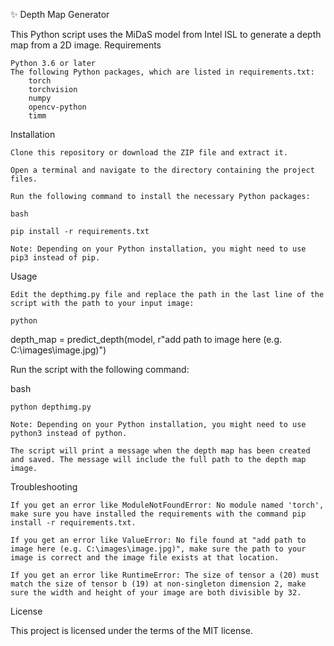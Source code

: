 ✨ Depth Map Generator

This Python script uses the MiDaS model from Intel ISL to generate a depth map from a 2D image.
Requirements

    Python 3.6 or later
    The following Python packages, which are listed in requirements.txt:
        torch
        torchvision
        numpy
        opencv-python
        timm

Installation

    Clone this repository or download the ZIP file and extract it.

    Open a terminal and navigate to the directory containing the project files.

    Run the following command to install the necessary Python packages:

    bash

    pip install -r requirements.txt
    
    Note: Depending on your Python installation, you might need to use pip3 instead of pip.

Usage

    Edit the depthimg.py file and replace the path in the last line of the script with the path to your input image:

    python

depth_map = predict_depth(model, r"add path to image here (e.g. C:\images\image.jpg)")

Run the script with the following command:

bash

    python depthimg.py

    Note: Depending on your Python installation, you might need to use python3 instead of python.

    The script will print a message when the depth map has been created and saved. The message will include the full path to the depth map image.

Troubleshooting

    If you get an error like ModuleNotFoundError: No module named 'torch', make sure you have installed the requirements with the command pip install -r requirements.txt.

    If you get an error like ValueError: No file found at "add path to image here (e.g. C:\images\image.jpg)", make sure the path to your image is correct and the image file exists at that location.

    If you get an error like RuntimeError: The size of tensor a (20) must match the size of tensor b (19) at non-singleton dimension 2, make sure the width and height of your image are both divisible by 32.

License

This project is licensed under the terms of the MIT license.

